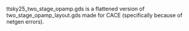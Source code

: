 ttsky25_two_stage_opamp.gds is a flattened version of two_stage_opamp_layout.gds made for CACE (specifically because of netgen errors).
